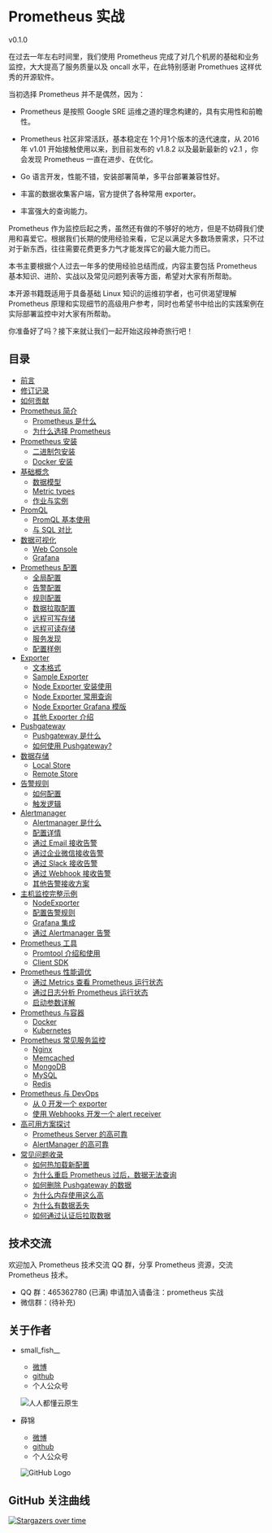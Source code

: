 # Prometheus 实战

v0.1.0

在过去一年左右时间里，我们使用 Prometheus 完成了对几个机房的基础和业务监控，大大提高了服务质量以及 oncall 水平，在此特别感谢 Promethues 这样优秀的开源软件。

当初选择 Prometheus 并不是偶然，因为：

* Prometheus 是按照 Google SRE 运维之道的理念构建的，具有实用性和前瞻性。

* Prometheus 社区非常活跃，基本稳定在 1个月1个版本的迭代速度，从 2016 年 v1.01 开始接触使用以来，到目前发布的 v1.8.2 以及最新最新的 v2.1 ，你会发现 Prometheus 一直在进步、在优化。

* Go 语言开发，性能不错，安装部署简单，多平台部署兼容性好。

* 丰富的数据收集客户端，官方提供了各种常用 exporter。

* 丰富强大的查询能力。

Prometheus 作为监控后起之秀，虽然还有做的不够好的地方，但是不妨碍我们使用和喜爱它。根据我们长期的使用经验来看，它足以满足大多数场景需求，只不过对于新东西，往往需要花费更多力气才能发挥它的最大能力而已。

本书主要根据个人过去一年多的使用经验总结而成，内容主要包括 Prometheus 基本知识、进阶、实战以及常见问题列表等方面，希望对大家有所帮助。

本开源书籍既适用于具备基础 Linux 知识的运维初学者，也可供渴望理解 Prometheus 原理和实现细节的高级用户参考，同时也希望书中给出的实践案例在实际部署监控中对大家有所帮助。

你准备好了吗？接下来就让我们一起开始这段神奇旅行吧！


## 目录

* [前言](README.md)
* [修订记录](revision-record.md)
* [如何贡献](how-to-contribute.md)
* [Prometheus 简介](introduction/README.md)
    * [Prometheus 是什么](introduction/what.md)
    * [为什么选择 Prometheus](introduction/why.md)
* [Prometheus 安装](install/README.md)
  * [二进制包安装](install/binary.md)
  * [Docker 安装](install/docker.md)
* [基础概念](concepts/README.md)
  * [数据模型](concepts/data-model.md)
  * [Metric types](concepts/metric-types.md)
  * [作业与实例](concepts/jobs-and-instances.md)
* [PromQL](promql/README.md)
  * [PromQL 基本使用](promql/summary.md)
  * [与 SQL 对比](promql/sql.md)
* [数据可视化](visualiztion/README.md)
  * [Web Console](visualiztion/console.md)
  * [Grafana](visualiztion/grafana.md)
* [Prometheus 配置](configuration/README.md)
  * [全局配置](configuration/global.md)
  * [告警配置](configuration/alerting.md)
  * [规则配置](configuration/rule_files.md)
  * [数据拉取配置](configuration/scrape_configs.md)
  * [远程可写存储](configuration/remote_write.md)
  * [远程可读存储](configuration/remote_read.md)
  * [服务发现](configuration/server_discovery.md)
  * [配置样例](configuration/demo.md)
* [Exporter](exporter/README.md)
  * [文本格式](exporter/text.md)
  * [Sample Exporter](exporter/sample.md)
  * [Node Exporter 安装使用](exporter/nodeexporter.md)
  * [Node Exporter 常用查询](exporter/nodeexporter_query.md)
  * [Node Exporter Grafana 模版](exporter/nodeexporter_grafana_template.md)
  * [其他 Exporter 介绍](exporter/other.md)
* [Pushgateway](pushgateway/README.md)
    * [Pushgateway 是什么](pushgateway/why.md)
    * [如何使用 Pushgateway? ](pushgateway/how.md)  
* [数据存储](store/README.md)
    * [Local Store](store/local.md)
    * [Remote Store](store/remote.md)
* [告警规则](rule/README.md)
    * [如何配置](rule/config.md)
    * [触发逻辑](rule/what.md)  
* [Alertmanager](alertmanager/README.md)
    * [Alertmanager 是什么](alertmanager/what.md)
    * [配置详情](alertmanager/config.md)  
    * [通过 Email 接收告警](alertmanager/email.md)  
    * [通过企业微信接收告警](alertmanager/wechat.md)
    * [通过 Slack 接收告警](alertmanager/slack.md)  
    * [通过 Webhook 接收告警](alertmanager/webhooks.md)  
    * [其他告警接收方案](alertmanager/others.md)
* [主机监控完整示例](demo/README.md)
    * [NodeExporter](demo/target.md)
    * [配置告警规则](demo/rule.md)
    * [Grafana 集成](demo/grafana.md)
    * [通过 Alertmanager 告警](demo/alertmanager.md)
* [Prometheus 工具](tools/README.md)
    * [Promtool 介绍和使用](tools/promu.md)
    * [Client SDK](tools/client.md)
* [Prometheus 性能调优](optimize/README.md)
    * [通过 Metrics 查看 Prometheus 运行状态](optimize/status.md)
    * [通过日志分析 Prometheus 运行状态](optimize/logger.md)
    * [启动参数详解](optimize/config.md)
* [Prometheus 与容器](container/README.md)
    * [Docker](container/docker.md)
    * [Kubernetes](container/k8s.md)
* [Prometheus 常见服务监控](service/README.md)
    * [Nginx](service/nginx.md)
    * [Memcached](service/memcached.md)
    * [MongoDB](service/mongodb.md)
    * [MySQL](service/mysql.md)
    * [Redis](service/redis.md)
* [Prometheus 与 DevOps](devops/README.md)
    * [从 0 开发一个 exporter](devops/exporter.md)
    * [使用 Webhooks 开发一个 alert receiver](devops/receiver.md)
* [高可用方案探讨](ha/README.md)
    * [Prometheus Server 的高可靠](ha/prometheus.md)
    * [AlertManager 的高可靠](ha/alertmanger.md)
* [常见问题收录](qa/README.md)
    * [如何热加载新配置](qa/hotreload.md)
    * [为什么重启 Prometheus 过后，数据无法查询](qa/hotreload.md)
    * [如何删除 Pushgateway 的数据](qa/pushgateway.md)
    * [为什么内存使用这么高](qa/memory.md)
    * [为什么有数据丢失](qa/losedata.md)
    * [如何通过认证后拉取数据](qa/auth.md)

## 技术交流

欢迎加入 Prometheus 技术交流 QQ 群，分享 Prometheus 资源，交流 Prometheus 技术。

* QQ 群：465362780 (已满) 申请加入请备注：prometheus 实战
* 微信群：(待补充)

## 关于作者

* small_fish__

  * [微博](https://weibo.com/songjiayang1)
  * [github](https://github.com/songjiayang)
  * 个人公众号
  
  ![人人都懂云原生](https://git.io/vAQvJ)
 
- 薛锦

  * [微博](https://weibo.com/1660913012/profile?topnav=1&wvr=6)
  * [github](https://github.com/csxuejin)
  * 个人公众号

  ![GitHub Logo](https://songjiayang.gitbooks.io/go-basic-courses/content/pics/easy-hacking.jpg)
  
## GitHub 关注曲线

[![Stargazers over time](https://starcharts.herokuapp.com/songjiayang/prometheus_practice.svg)](https://starcharts.herokuapp.com/songjiayang/prometheus_practice)
  

